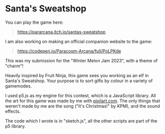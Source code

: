 # Santa's Sweatshop

You can play the game here:
> https://pararcana.itch.io/santas-sweatshop

I am also working on making an official companion website to the game:
> https://codepen.io/Paracosm-Arcana/full/PoLPKde

This was my submission for the "Winter Melon Jam 2023", with a theme of "charm"!

Heavily inspired by Fruit Ninja, this game sees you working as an elf in Santa's Sweatshop. Your purpose is to sort gifts by colour in a variety of gamemodes.

I used p5.js as my engine for this contest, which is a JavaScript library. All the art for this game was made by me with [pixilart.com](pixilart.com). The only things that weren't made by me are the song ("It's Christmas!" by KPM), and the sound effects.

The code which I wrote is in "sketch.js", all the other scripts are part of the p5 library.
